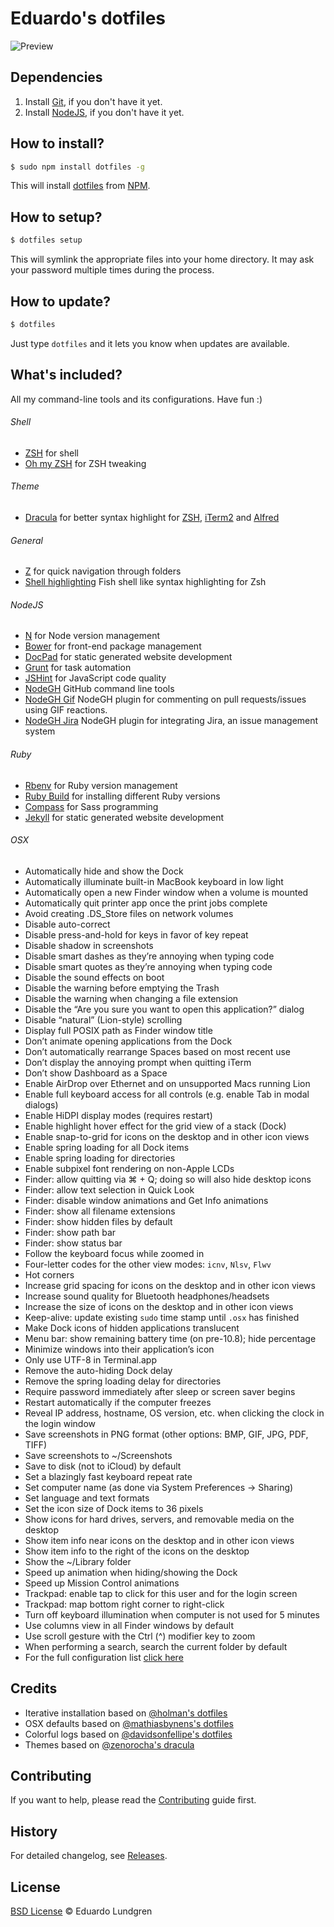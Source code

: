 # Eduardo's dotfiles

![Preview](http://f.cl.ly/items/3i1Z3k0Z260P3V1A1s3M/dotfiles.png)

## Dependencies

1. Install [Git](http://git-scm.com), if you don't have it yet.
2. Install [NodeJS](http://nodejs.org/download/), if you don't have it yet.

## How to install?

```sh
$ sudo npm install dotfiles -g
```

This will install [dotfiles](http://npmjs.org/dotfiles) from [NPM](http://npmjs.org).

## How to setup?

```sh
$ dotfiles setup
```

This will symlink the appropriate files into your home directory. It may ask your password multiple times during the process.

## How to update?

```sh
$ dotfiles
```

Just type `dotfiles` and it lets you know when updates are available.

## What's included?

All my command-line tools and its configurations. Have fun :)

###### Shell

* [ZSH](http://www.zsh.org/) for shell
* [Oh my ZSH](https://github.com/robbyrussell/oh-my-zsh) for ZSH tweaking

###### Theme

* [Dracula](https://github.com/zenorocha/dracula-theme) for better syntax highlight for [ZSH](http://www.zsh.org/), [iTerm2](http://www.iterm2.com/) and [Alfred](http://www.alfredapp.com/)

###### General

* [Z](https://github.com/rupa/z/) for quick navigation through folders
* [Shell highlighting](https://github.com/zsh-users/zsh-syntax-highlighting) Fish shell like syntax highlighting for Zsh

###### NodeJS

* [N](https://github.com/visionmedia/n) for Node version management
* [Bower](http://bower.io/) for front-end package management
* [DocPad](http://docpad.org/) for static generated website development
* [Grunt](http://gruntjs.com/) for task automation
* [JSHint](http://www.jshint.com/) for JavaScript code quality
* [NodeGH](http://www.nodegh.io/) GitHub command line tools
* [NodeGH Gif](https://github.com/node-gh/gh-gif) NodeGH plugin for commenting on pull requests/issues using GIF reactions.
* [NodeGH Jira](https://github.com/node-gh/gh-jira) NodeGH plugin for integrating Jira, an issue management system

###### Ruby

* [Rbenv](https://github.com/sstephenson/rbenv) for Ruby version management
* [Ruby Build](https://github.com/sstephenson/ruby-build) for installing different Ruby versions
* [Compass](http://compass-style.org/) for Sass programming
* [Jekyll](http://jekyllrb.com/) for static generated website development

###### OSX

* Automatically hide and show the Dock
* Automatically illuminate built-in MacBook keyboard in low light
* Automatically open a new Finder window when a volume is mounted
* Automatically quit printer app once the print jobs complete
* Avoid creating .DS_Store files on network volumes
* Disable auto-correct
* Disable press-and-hold for keys in favor of key repeat
* Disable shadow in screenshots
* Disable smart dashes as they’re annoying when typing code
* Disable smart quotes as they’re annoying when typing code
* Disable the sound effects on boot
* Disable the warning before emptying the Trash
* Disable the warning when changing a file extension
* Disable the “Are you sure you want to open this application?” dialog
* Disable “natural” (Lion-style) scrolling
* Display full POSIX path as Finder window title
* Don’t animate opening applications from the Dock
* Don’t automatically rearrange Spaces based on most recent use
* Don’t display the annoying prompt when quitting iTerm
* Don’t show Dashboard as a Space
* Enable AirDrop over Ethernet and on unsupported Macs running Lion
* Enable full keyboard access for all controls (e.g. enable Tab in modal dialogs)
* Enable HiDPI display modes (requires restart)
* Enable highlight hover effect for the grid view of a stack (Dock)
* Enable snap-to-grid for icons on the desktop and in other icon views
* Enable spring loading for all Dock items
* Enable spring loading for directories
* Enable subpixel font rendering on non-Apple LCDs
* Finder: allow quitting via ⌘ + Q; doing so will also hide desktop icons
* Finder: allow text selection in Quick Look
* Finder: disable window animations and Get Info animations
* Finder: show all filename extensions
* Finder: show hidden files by default
* Finder: show path bar
* Finder: show status bar
* Follow the keyboard focus while zoomed in
* Four-letter codes for the other view modes: `icnv`, `Nlsv`, `Flwv`
* Hot corners
* Increase grid spacing for icons on the desktop and in other icon views
* Increase sound quality for Bluetooth headphones/headsets
* Increase the size of icons on the desktop and in other icon views
* Keep-alive: update existing `sudo` time stamp until `.osx` has finished
* Make Dock icons of hidden applications translucent
* Menu bar: show remaining battery time (on pre-10.8); hide percentage
* Minimize windows into their application’s icon
* Only use UTF-8 in Terminal.app
* Remove the auto-hiding Dock delay
* Remove the spring loading delay for directories
* Require password immediately after sleep or screen saver begins
* Restart automatically if the computer freezes
* Reveal IP address, hostname, OS version, etc. when clicking the clock in the login window
* Save screenshots in PNG format (other options: BMP, GIF, JPG, PDF, TIFF)
* Save screenshots to ~/Screenshots
* Save to disk (not to iCloud) by default
* Set a blazingly fast keyboard repeat rate
* Set computer name (as done via System Preferences → Sharing)
* Set language and text formats
* Set the icon size of Dock items to 36 pixels
* Show icons for hard drives, servers, and removable media on the desktop
* Show item info near icons on the desktop and in other icon views
* Show item info to the right of the icons on the desktop
* Show the ~/Library folder
* Speed up animation when hiding/showing the Dock
* Speed up Mission Control animations
* Trackpad: enable tap to click for this user and for the login screen
* Trackpad: map bottom right corner to right-click
* Turn off keyboard illumination when computer is not used for 5 minutes
* Use columns view in all Finder windows by default
* Use scroll gesture with the Ctrl (^) modifier key to zoom
* When performing a search, search the current folder by default
* For the full configuration list [click here](https://github.com/eduardolundgren/dotfiles/blob/master/templates/.osx)

## Credits

* Iterative installation based on [@holman's dotfiles](https://github.com/holman/dotfiles)
* OSX defaults based on [@mathiasbynens's dotfiles](https://github.com/mathiasbynens/dotfiles)
* Colorful logs based on [@davidsonfellipe's dotfiles](https://github.com/davidsonfellipe/dotfiles)
* Themes based on [@zenorocha's dracula](https://github.com/zenorocha/dracula-theme)

## Contributing

If you want to help, please read the [Contributing](https://github.com/eduardolundgren/dotfiles/blob/master/CONTRIBUTING.md) guide first.

## History

For detailed changelog, see [Releases](https://github.com/eduardolundgren/dotfiles/releases).

## License

[BSD License](https://github.com/eduardolundgren/dotfiles/blob/master/LICENSE.md) © Eduardo Lundgren